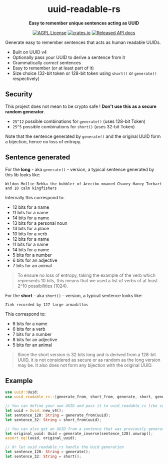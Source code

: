 <div align="center">
  <h1>uuid-readable-rs</h1>
  <p>
    <strong>Easy to remember unique sentences acting as UUID</strong>
  </p>
  <p>

[![AGPL License](https://img.shields.io/badge/license-AGPL-blue.svg)](LICENSE)
[![crates.io](https://img.shields.io/crates/v/uuid-readable-rs.svg)](https://crates.io/crates/uuid-readable-rs)
[![Released API docs](https://docs.rs/uuid-readable-rs/badge.svg)](https://docs.rs/uuid-readable-rs)

  </p>
</div>

Generate easy to remember sentences that acts as human readable UUIDs.

- Built on UUID v4
- Optionally pass your UUID to derive a sentence from it
- Grammatically _correct_ sentences
- Easy to remember (or at least part of it)
- Size choice (32-bit token or 128-bit token using `short()` or `generate()` respectively)

## Security
This project does not mean to be crypto safe ! **Don't use this as a secure random generator**.

- `25^12` possible combinations for `generate()` (uses 128-bit Token)
- `25^5` possible combinations for `short()` (uses 32-bit Token)

Note that the sentence generated by `generate()` and the original UUID form a bijection, hence no loss of entropy.

## Sentence generated
For the **long** - aka `generate()` - version, a typical sentence generated by this lib looks like:
```
Wildon Mollie Behka the bubbler of Arecibo moaned Chavey Haney Torbart and 10 calm kingfishers
```
Internally this correspond to:
- 12 bits for a name
- 11 bits for a name
- 14 bits for a name
- 13 bits for a personal noun
- 13 bits for a place
- 10 bits for a verb
- 12 bits for a name
- 11 bits for a name
- 14 bits for a name
- 5 bits for a number
- 6 bits for an adjective
- 7 bits for an animal

> To ensure no loss of entropy, taking the example of the verb which represents 10 bits, this means that we used a list of verbs of at least 2^10 possibilities (1024).

For the **short** - aka `short()` - version, a typical sentence looks like:
```
Zink recorded by 127 large armadillos
```
This correspond to:
- 6 bits for a name
- 6 bits for a verb
- 7 bits for a number
- 8 bits for an adjective
- 5 bits for an animal

> Since the short version is 32 bits long and is derived from a 128-bit UUID, it is not considered as secure or as random as the long version may be. It also does not form any bijection with the original UUID.

## Example
```rust
use uuid::Uuid;
use uuid_readable_rs::{generate_from, short_from, generate, short, generate_inverse};

// You can define your own UUID and pass it to uuid_readable_rs like so
let uuid = Uuid::new_v4();
let sentence_128: String = generate_from(uuid);
let sentence_32: String = short_from(uuid);

// You can also get an UUID from a sentence that was previously generated
let original_uuid: Uuid = generate_inverse(sentence_128).unwrap();
assert_eq!(uuid, original_uuid);

// Or let uuid_readable_rs handle the Uuid generation
let sentence_128: String = generate();
let sentence_32: String = short();
```